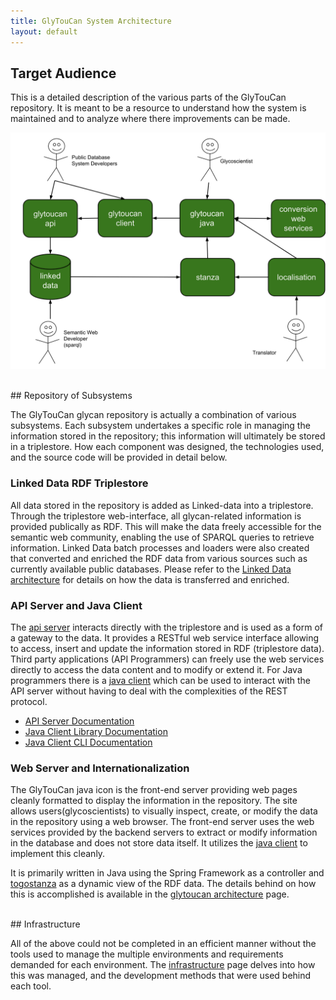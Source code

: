 ```yaml
---
title: GlyTouCan System Architecture
layout: default
---
```

## Target Audience

This is a detailed description of the various parts of the GlyTouCan repository.  It is meant to be a resource to understand how the system is maintained and to analyze where there improvements can be made.

![Glytoucan System Architecture diagram](/images/system/glytoucan2-system-architecture.svg)

<br>
## Repository of Subsystems

The GlyTouCan glycan repository is actually a combination of various subsystems.  Each subsystem undertakes a specific role in managing the information stored in the repository; this information will ultimately be stored in a triplestore.  How each component was designed, the technologies used, and the source code will be provided in detail below.

### Linked Data RDF Triplestore

All data stored in the repository is added as Linked-data into a triplestore.  Through the triplestore web-interface, all glycan-related information is provided publically as RDF.  This will make the data freely accessible for the semantic web community, enabling the use of SPARQL queries to retrieve information.  Linked Data batch processes and loaders were also created that converted and enriched the RDF data from various sources such as currently available public databases.  Please refer to the [Linked Data architecture](quadstore) for details on how the data is transferred and enriched.

### API Server and Java Client

The [api server](http://api.glytoucan.org) interacts directly with the triplestore and is used as a form of a gateway to the data.  It provides a RESTful web service interface allowing to access, insert and update the information stored in RDF (triplestore data).  Third party applications (API Programmers) can freely use the web services directly to access the data content and to modify or extend it.  For Java programmers there is a [java client](http://github.com/glytoucan/client) which can be used to interact with the API server without having to deal with the complexities of the REST protocol.

* [API Server Documentation](https://github.com/glytoucan/api)
* [Java Client Library Documentation](https://github.com/glytoucan/client)
* [Java Client CLI Documentation](https://github.com/glytoucan/databaseSync)

### Web Server and Internationalization

The GlyTouCan java icon is the front-end server providing web pages cleanly formatted to display the information in the repository.  The site allows users(glycoscientists) to visually inspect, create, or modify the data in the repository using a web browser.  The front-end server uses the web services provided by the backend servers to extract or modify information in the database and does not store data itself.  It utilizes the [java client](http://github.com/glytoucan/client) to implement this cleanly.  

It is primarily written in Java using the Spring Framework as a controller and [togostanza](http://www.togostanza.org/) as a dynamic view of the RDF data.  The details behind on how this is accomplished is available in the [glytoucan architecture](glytoucan) page.

<br>
## Infrastructure

All of the above could not be completed in an efficient manner without the tools used to manage the multiple environments and requirements demanded for each environment.  The [infrastructure](infrastructure) page delves into how this was managed, and the development methods that were used behind each tool.
